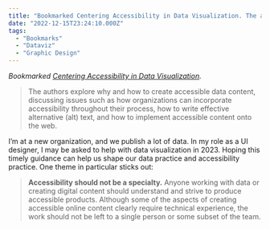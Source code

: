 ```yaml
---
title: "Bookmarked Centering Accessibility in Data Visualization. The authors ..."
date: "2022-12-15T23:24:10.000Z"
tags: 
  - "Bookmarks"
  - "Dataviz"
  - "Graphic Design"
---
```


_Bookmarked [Centering Accessibility in Data Visualization](https://www.urban.org/research/publication/do-no-harm-guide-centering-accessibility-data-visualization)._

> The authors explore why and how to create accessible data content, discussing issues such as how organizations can incorporate accessibility throughout their process, how to write effective alternative (alt) text, and how to implement accessible content onto the web.

I’m at a new organization, and we publish a lot of data. In my role as a UI designer, I may be asked to help with data visualization in 2023. Hoping this timely guidance can help us shape our data practice and accessibility practice. One theme in particular sticks out:

> **Accessibility should not be a specialty.** Anyone working with data or creating digital content should understand and strive to produce accessible products. Although some of the aspects of creating accessible online content clearly require technical experience, the work should not be left to a single person or some subset of the team.

